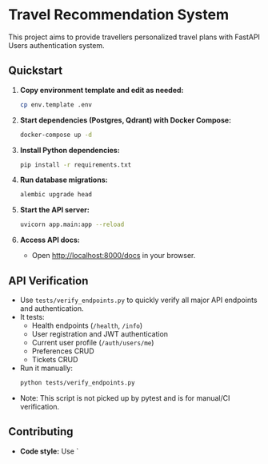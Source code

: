 # Travel Recommendation System

This project aims to provide travellers personalized travel plans with FastAPI Users authentication system.

## Quickstart

1. **Copy environment template and edit as needed:**
   ```sh
   cp env.template .env
   ```

2. **Start dependencies (Postgres, Qdrant) with Docker Compose:**
   ```sh
   docker-compose up -d
   ```

3. **Install Python dependencies:**
   ```sh
   pip install -r requirements.txt
   ```

4. **Run database migrations:**
   ```sh
   alembic upgrade head
   ```

5. **Start the API server:**
   ```sh
   uvicorn app.main:app --reload
   ```

6. **Access API docs:**
   - Open [http://localhost:8000/docs](http://localhost:8000/docs) in your browser.

## API Verification

- Use `tests/verify_endpoints.py` to quickly verify all major API endpoints and authentication.
- It tests:
  - Health endpoints (`/health`, `/info`)
  - User registration and JWT authentication
  - Current user profile (`/auth/users/me`)
  - Preferences CRUD
  - Tickets CRUD
- Run it manually:
  ```sh
  python tests/verify_endpoints.py
  ```
- Note: This script is not picked up by pytest and is for manual/CI verification.

## Contributing

- **Code style:** Use `